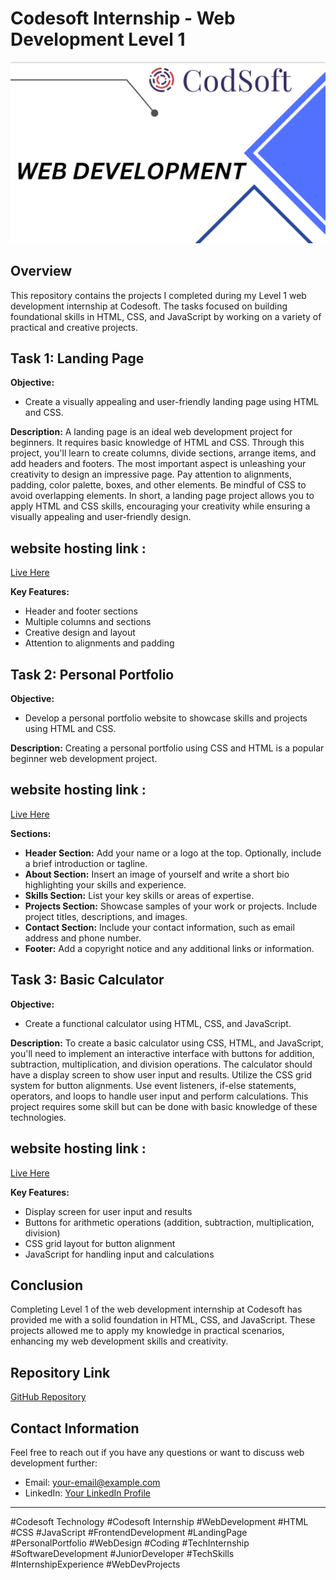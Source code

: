 # Codesoft Internship - Web Development Level 1
![INTERNSHIP](LEVEL-1/Page1.png)


## Overview

This repository contains the projects I completed during my Level 1 web development internship at Codesoft. The tasks focused on building foundational skills in HTML, CSS, and JavaScript by working on a variety of practical and creative projects.

## Task 1: Landing Page

**Objective:**
- Create a visually appealing and user-friendly landing page using HTML and CSS.

**Description:**
A landing page is an ideal web development project for beginners. It requires basic knowledge of HTML and CSS. Through this project, you'll learn to create columns, divide sections, arrange items, and add headers and footers. The most important aspect is unleashing your creativity to design an impressive page. Pay attention to alignments, padding, color palette, boxes, and other elements. Be mindful of CSS to avoid overlapping elements. In short, a landing page project allows you to apply HTML and CSS skills, encouraging your creativity while ensuring a visually appealing and user-friendly design.

## website hosting link :

[Live Here](https://codesoftl1t1.netlify.app/)

**Key Features:**
- Header and footer sections
- Multiple columns and sections
- Creative design and layout
- Attention to alignments and padding

## Task 2: Personal Portfolio

**Objective:**
- Develop a personal portfolio website to showcase skills and projects using HTML and CSS.

**Description:**
Creating a personal portfolio using CSS and HTML is a popular beginner web development project.

## website hosting link :

[Live Here](https://codesoftl1t2.netlify.app/)

**Sections:**
- **Header Section:** Add your name or a logo at the top. Optionally, include a brief introduction or tagline.
- **About Section:** Insert an image of yourself and write a short bio highlighting your skills and experience.
- **Skills Section:** List your key skills or areas of expertise.
- **Projects Section:** Showcase samples of your work or projects. Include project titles, descriptions, and images.
- **Contact Section:** Include your contact information, such as email address and phone number.
- **Footer:** Add a copyright notice and any additional links or information.

## Task 3: Basic Calculator

**Objective:**
- Create a functional calculator using HTML, CSS, and JavaScript.

**Description:**
To create a basic calculator using CSS, HTML, and JavaScript, you'll need to implement an interactive interface with buttons for addition, subtraction, multiplication, and division operations. The calculator should have a display screen to show user input and results. Utilize the CSS grid system for button alignments. Use event listeners, if-else statements, operators, and loops to handle user input and perform calculations. This project requires some skill but can be done with basic knowledge of these technologies.

## website hosting link :

[Live Here](https://codesoftl1t3.netlify.app/)

**Key Features:**
- Display screen for user input and results
- Buttons for arithmetic operations (addition, subtraction, multiplication, division)
- CSS grid layout for button alignment
- JavaScript for handling input and calculations

## Conclusion

Completing Level 1 of the web development internship at Codesoft has provided me with a solid foundation in HTML, CSS, and JavaScript. These projects allowed me to apply my knowledge in practical scenarios, enhancing my web development skills and creativity.

## Repository Link

[GitHub Repository](https://github.com/Nayeem-stud/Codesoft-Level-1.git)



## Contact Information

Feel free to reach out if you have any questions or want to discuss web development further:

- Email: [your-email@example.com](mailto:shaikabdul3133@gmail.com)
- LinkedIn: [Your LinkedIn Profile](https://www.linkedin.com/in/shaikabdulnayeem)

---

#Codesoft Technology #Codesoft Internship #WebDevelopment #HTML #CSS #JavaScript #FrontendDevelopment #LandingPage #PersonalPortfolio #WebDesign #Coding #TechInternship #SoftwareDevelopment #JuniorDeveloper #TechSkills #InternshipExperience #WebDevProjects

